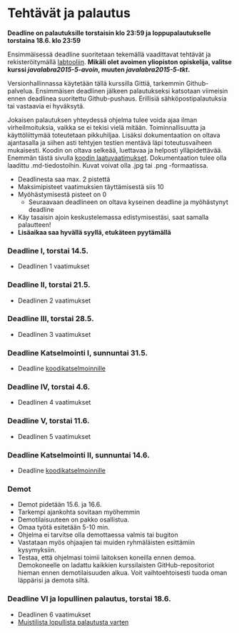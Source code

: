 ﻿# Tehtävät ja palautus

**Deadline on palautuksille torstaisin klo 23:59 ja loppupalautukselle torstaina 18.6. klo 23:59**

Ensimmäisessä deadline suoritetaan tekemällä vaadittavat tehtävät ja rekisteröitymällä [labtooliin](http://tktl-labtool.herokuapp.com/register). **Mikäli olet avoimen yliopiston opiskelija, valitse kurssi _javalabra2015-5-avoin_, muuten _javalabra2015-5-tkt_.**

Versionhallinnassa käytetään tällä kurssilla Gittiä, tarkemmin Github-palvelua. Ensimmäisen deadlinen jälkeen palautukseksi katsotaan viimeisin ennen deadlinea suoritettu Github-pushaus. Erillisiä sähköpostipalautuksia tai vastaavia ei hyväksytä.

Jokaisen palautuksen yhteydessä ohjelma tulee voida ajaa ilman virheilmoituksia, vaikka se ei tekisi vielä mitään. Toiminnallisuutta ja käyttöliittymää toteutetaan pikkuhiljaa. Lisäksi dokumentaation  on oltava ajantasalla ja siihen asti tehtyjen testien mentävä läpi toteutusvaiheen mukaisesti. Koodin on oltava selkeää, luettavaa ja helposti ylläpidettävää. Enemmän tästä sivulla [koodin laatuvaatimukset](Koodin-laatuvaatimukset.md). Dokumentaation tulee olla laadittu .md-tiedostoihin. Kuvat voivat olla .jpg tai .png -formaatissa.

* Deadlinesta saa max. 2 pistettä
* Maksimipisteet vaatimuksien täyttämisestä siis 10
* Myöhästymisestä pisteet on 0
  * Seuraavaan deadlineen on oltava kyseinen deadline ja myöhästynyt deadline
* Käy tasaisin ajoin keskustelemassa edistymisestäsi, saat samalla palautteen!
* **Lisäaikaa saa hyvällä syyllä, etukäteen pyytämällä**

### Deadline I, torstai 14.5.
* Deadlinen 1 vaatimukset

### Deadline II, torstai 21.5.
* Deadlinen 2 vaatimukset

### Deadline III, torstai 28.5.
* Deadlinen 3 vaatimukset

### Deadline Katselmointi I, sunnuntai 31.5.
* Deadline [koodikatselmoinnille](Koodikatselmointi.md)

### Deadline IV, torstai 4.6.
* Deadlinen 4 vaatimukset

### Deadline V, torstai 11.6.
* Deadlinen 5 vaatimukset

### Deadline Katselmointi II, sunnuntai 14.6.
* Deadline [koodikatselmoinnille](Koodikatselmointi.md)


### Demot

* Demot pidetään 15.6. ja 16.6.
* Tarkempi ajankohta sovitaan myöhemmin
* Demotilaisuuteen on pakko osallistua.
* Omaa työtä esitetään 5-10 min. 
* Ohjelma ei tarvitse olla demottaessa valmis tai bugiton
* Vastataan myös ohjaajien tai muiden ryhmäläisten esittämiin kysymyksiin.
* Testaa, että ohjelmasi toimii laitoksen koneilla ennen demoa. Demokoneelle on ladattu kaikkien kurssilaisten GitHub-repositoriot hieman ennen demotilaisuuden alkua. Voit vaihtoehtoisesti tuoda oman läppärisi ja demota siltä.

### Deadline VI ja lopullinen palautus, torstai 18.6.
* Deadlinen 6 vaatimukset
* [Muistilista lopullista palautusta varten](Muistilista.md)
